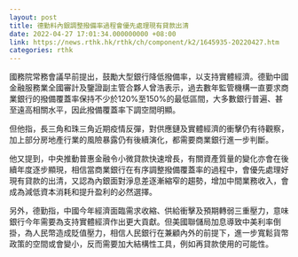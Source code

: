 ```yaml
---
layout: post
title: 德勤料內銀調整撥備率過程會優先處理現有貸款出清
date: 2022-04-27 17:01:34.000000000 +08:00
link: https://news.rthk.hk/rthk/ch/component/k2/1645935-20220427.htm
categories: rthk
---
```


國務院常務會議早前提出，鼓勵大型銀行降低撥備率，以支持實體經濟。德勤中國金融服務業全國審計及鑒證副主管合夥人曾浩表示，過去數年監管機構一直要求商業銀行的撥備覆蓋率保持不少於120%至150%的最低區間，大多數銀行普遍、甚至遠高相關水平，因此撥備覆蓋率下調空間明顯。

但他指，長三角和珠三角近期疫情反彈，對供應鏈及實體經濟的衝擊仍有待觀察，加上部分房地產行業的風險暴露仍有後續演化，都需要商業銀行進一步判斷。

他又提到，中央推動普惠金融令小微貸款快速增長，有關資產質量的變化亦會在後續年度逐步顯現，相信當商業銀行在有序調整撥備覆蓋率的過程中，會優先處理好現有貸款的出清，又認為內銀面對淨息差逐漸縮窄的趨勢，增加中間業務收入，會成為減低資本消耗和提升盈利的必然選擇。

另外，德勤指，中國今年經濟面臨需求收縮、供給衝擊及預期轉弱三重壓力，意味銀行今年需要為支持實體經濟作出更大貢獻。但美國聯儲局加息導致中美利率倒掛，為人民幣造成貶值壓力，相信人民銀行在兼顧內外的前提下，進一步寬鬆貨幣政策的空間或會變小，反而需要加大結構性工具，例如再貸款使用的可能性。
